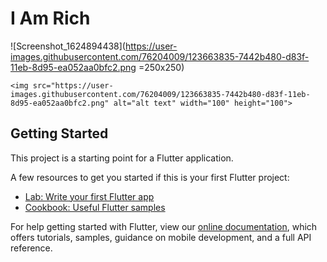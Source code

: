#  I Am Rich 

![Screenshot_1624894438](https://user-images.githubusercontent.com/76204009/123663835-7442b480-d83f-11eb-8d95-ea052aa0bfc2.png =250x250)


    <img src="https://user-images.githubusercontent.com/76204009/123663835-7442b480-d83f-11eb-8d95-ea052aa0bfc2.png" alt="alt text" width="100" height="100">


## Getting Started

This project is a starting point for a Flutter application.

A few resources to get you started if this is your first Flutter project:

- [Lab: Write your first Flutter app](https://flutter.dev/docs/get-started/codelab)
- [Cookbook: Useful Flutter samples](https://flutter.dev/docs/cookbook)

For help getting started with Flutter, view our
[online documentation](https://flutter.dev/docs), which offers tutorials,
samples, guidance on mobile development, and a full API reference.
